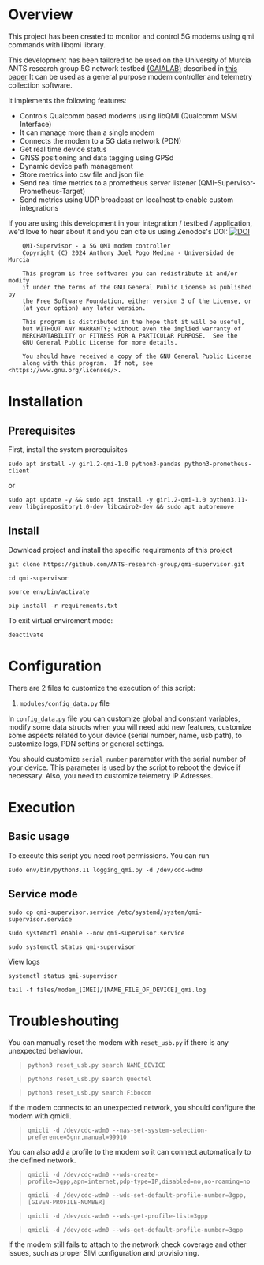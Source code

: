 # Overview
This project has been created to monitor and control 5G modems using qmi commands with libqmi library. 

This development has been tailored to be used on the University of Murcia ANTS research group 5G network testbed  [(GAIALAB)](https://ants.inf.um.es/en/gaialab) described in [this paper](https://doi.org/10.1007/978-3-031-20936-9_29)
It can be used as a general purpose modem controller and telemetry collection software.

It implements the following features:
- Controls Qualcomm based modems using libQMI (Qualcomm MSM Interface)
- It can manage more than a single modem
- Connects the modem to a 5G data network (PDN)
- Get real time device status
- GNSS positioning and data tagging using GPSd
- Dynamic device path management
- Store metrics into csv file and json file
- Send real time metrics to a prometheus server listener (QMI-Supervisor-Prometheus-Target)
- Send metrics using UDP broadcast on localhost to enable custom integrations

If you are using this development in your integration / testbed / application, we'd love to hear about it and you can cite us using Zenodos's DOI: [![DOI](https://zenodo.org/badge/DOI/10.5281/zenodo.12528538.svg)](https://doi.org/10.5281/zenodo.12528538) 

```
    QMI-Supervisor - a 5G QMI modem controller
    Copyright (C) 2024 Anthony Joel Pogo Medina - Universidad de Murcia

    This program is free software: you can redistribute it and/or modify
    it under the terms of the GNU General Public License as published by
    the Free Software Foundation, either version 3 of the License, or
    (at your option) any later version.

    This program is distributed in the hope that it will be useful,
    but WITHOUT ANY WARRANTY; without even the implied warranty of
    MERCHANTABILITY or FITNESS FOR A PARTICULAR PURPOSE.  See the
    GNU General Public License for more details.

    You should have received a copy of the GNU General Public License
    along with this program.  If not, see <https://www.gnu.org/licenses/>.
```

# Installation

## Prerequisites

First, install the system prerequisites

`sudo apt install -y gir1.2-qmi-1.0 python3-pandas python3-prometheus-client`

or

`sudo apt update -y && sudo apt install -y gir1.2-qmi-1.0 python3.11-venv libgirepository1.0-dev libcairo2-dev && sudo apt autoremove`

## Install

Download project and install the specific requirements of this project

`git clone https://github.com/ANTS-research-group/qmi-supervisor.git`

`cd qmi-supervisor`

`source env/bin/activate`

`pip install -r requirements.txt`

To exit virtual enviroment mode:

`deactivate`

# Configuration

There are 2 files to customize the execution of this script:

1. `modules/config_data.py` file

In `config_data.py` file you can customize global and constant variables, modify some data structs when you will need add new features, customize some aspects related to your device (serial number, name, usb path), to customize logs, PDN settins or general settings.

You should customize `serial_number` parameter with the serial number of your device. This parameter is used by the script to reboot the device if necessary. Also, you need to customize telemetry IP Adresses.

# Execution

## Basic usage
To execute this script you need root permissions. You can run

`sudo env/bin/python3.11 logging_qmi.py -d /dev/cdc-wdm0`

## Service mode

`sudo cp qmi-supervisor.service /etc/systemd/system/qmi-supervisor.service`

`sudo systemctl enable --now qmi-supervisor.service`

`sudo systemctl status qmi-supervisor`

View logs

`systemctl status qmi-supervisor`

`tail -f files/modem_[IMEI]/[NAME_FILE_OF_DEVICE]_qmi.log`

# Troubleshouting

You can manually reset the modem with `reset_usb.py` if there is any unexpected behaviour.

> `python3 reset_usb.py search NAME_DEVICE`

> `python3 reset_usb.py search Quectel`

> `python3 reset_usb.py search Fibocom`

If the modem connects to an unexpected network, you should configure the modem with qmicli. 

> `qmicli -d /dev/cdc-wdm0 --nas-set-system-selection-preference=5gnr,manual=99910`

You can also add a profile to the modem so it can connect automatically to the defined network.

> `qmicli -d /dev/cdc-wdm0 --wds-create-profile=3gpp,apn=internet,pdp-type=IP,disabled=no,no-roaming=no`

> `qmicli -d /dev/cdc-wdm0 --wds-set-default-profile-number=3gpp,[GIVEN-PROFILE-NUMBER]`

> `qmicli -d /dev/cdc-wdm0 --wds-get-profile-list=3gpp`

> `qmicli -d /dev/cdc-wdm0 --wds-get-default-profile-number=3gpp`

If the modem still fails to attach to the network check coverage and other issues, such as proper SIM configuration and provisioning.

